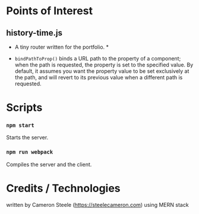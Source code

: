 # Points of Interest
## history-time.js
* A tiny router written for the portfolio. *
- `bindPathToProp()` binds a URL path to the property of a component; when the path is requested, the property is set to the specified value. By default, it assumes you want the property value to be set exclusively at the path, and will revert to its previous value when a different path is requested.

# Scripts
### `npm start`
Starts the server.

### `npm run webpack`
Compiles the server and the client.

# Credits / Technologies
written by Cameron Steele (https://steelecameron.com) using MERN stack
